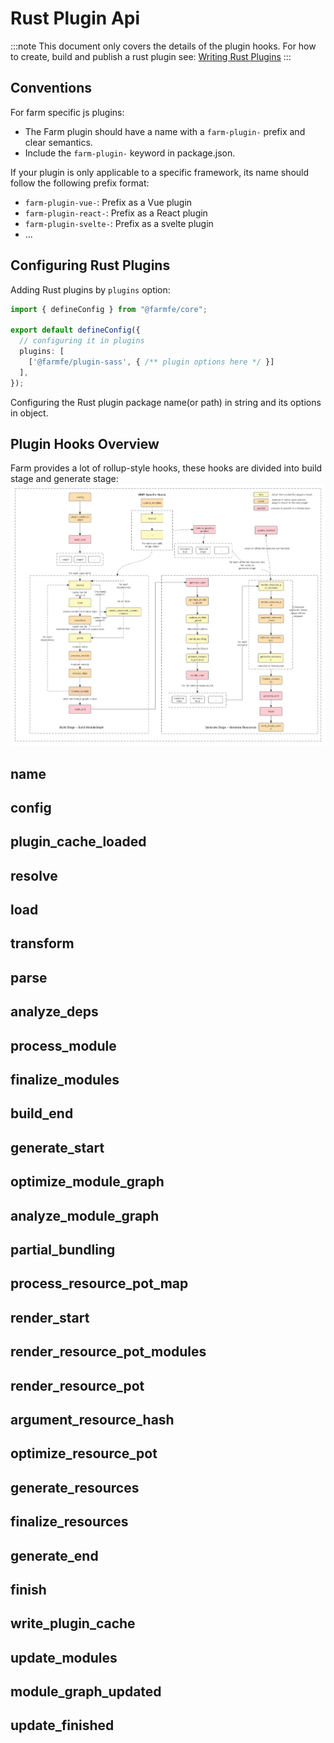 # Rust Plugin Api
:::note
This document only covers the details of the plugin hooks. For how to create, build and publish a rust plugin see: [Writing Rust Plugins](/docs/plugins/writing-plugins/rust-plugin)
:::

## Conventions

For farm specific js plugins:

- The Farm plugin should have a name with a `farm-plugin-` prefix and clear semantics.
- Include the `farm-plugin-` keyword in package.json.

If your plugin is only applicable to a specific framework, its name should follow the following prefix format:

- `farm-plugin-vue-`: Prefix as a Vue plugin
- `farm-plugin-react-`: Prefix as a React plugin
- `farm-plugin-svelte-`: Prefix as a svelte plugin
- ...

## Configuring Rust Plugins

Adding Rust plugins by `plugins` option:

```ts title="farm.config.ts" {3,7}
import { defineConfig } from "@farmfe/core";

export default defineConfig({
  // configuring it in plugins
  plugins: [
    ['@farmfe/plugin-sass', { /** plugin options here */ }]
  ],
});
```

Configuring the Rust plugin package name(or path) in string and its options in object.

## Plugin Hooks Overview
Farm provides a lot of rollup-style hooks, these hooks are divided into build stage and generate stage:
![Farm Plugin Hooks](/img/farm-plugin-hooks.png)

## name


## config

## plugin_cache_loaded

## resolve

## load

## transform

## parse

## analyze_deps

## process_module

## finalize_modules

## build_end

## generate_start

## optimize_module_graph

## analyze_module_graph

## partial_bundling

## process_resource_pot_map

## render_start

## render_resource_pot_modules

## render_resource_pot

## argument_resource_hash

## optimize_resource_pot

## generate_resources

## finalize_resources

## generate_end

## finish

## write_plugin_cache

## update_modules

## module_graph_updated

## update_finished